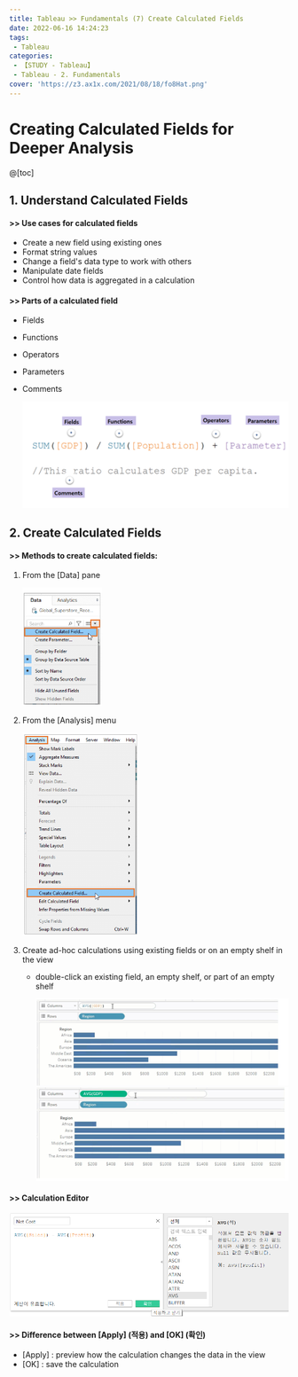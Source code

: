 ```yaml
---
title: Tableau >> Fundamentals (7) Create Calculated Fields
date: 2022-06-16 14:24:23
tags:
 - Tableau
categories:
 - 【STUDY - Tableau】
 - Tableau - 2. Fundamentals
cover: 'https://z3.ax1x.com/2021/08/18/fo8Hat.png'
---
```


# Creating Calculated Fields for Deeper Analysis

@[toc]



## **1. Understand Calculated Fields**

#### \>> Use cases for calculated fields

* Create a new field using existing ones
* Format string values
* Change a field's data type to work with others
* Manipulate date fields
* Control how data is aggregated in a calculation



#### \>> Parts of a calculated field

* Fields

* Functions

* Operators

* Parameters

* Comments

  ​			<img src="../images/S-Tableau-Fundamentals-7-Create-Calculated-Fields/image-20210528093133979.png" alt="image-20210528093133979" style="zoom:50%;" /> 



## **2. Create Calculated Fields**

#### \>> Methods to create calculated fields:

1. From the [Data] pane

   <img src="../images/S-Tableau-Fundamentals-7-Create-Calculated-Fields/image-20210528093556838.png" alt="image-20210528093556838" style="zoom:67%;" /> 

2. From the [Analysis] menu

   <img src="../images/S-Tableau-Fundamentals-7-Create-Calculated-Fields/image-20210528093637073.png" alt="image-20210528093637073" style="zoom:67%;" /> 

3. Create ad-hoc calculations using existing fields or on an empty shelf in the view

   * double-click an existing field, an empty shelf, or part of an empty shelf

     <img src="../images/S-Tableau-Fundamentals-7-Create-Calculated-Fields/image-20210528095549492.png" alt="image-20210528095549492" style="zoom: 80%;" /> 

     <img src="../images/S-Tableau-Fundamentals-7-Create-Calculated-Fields/image-20210528095611301.png" alt="image-20210528095611301" style="zoom:80%;" /> 

     

#### \>> Calculation Editor

<img src="../images/S-Tableau-Fundamentals-7-Create-Calculated-Fields/image-20210528094350559.png" alt="image-20210528094350559" style="zoom:67%;" />



#### \>> Difference between [Apply] (적용) and [OK] (확인)

* [Apply] : preview how the calculation changes the data in the view
* [OK] :      save the calculation

